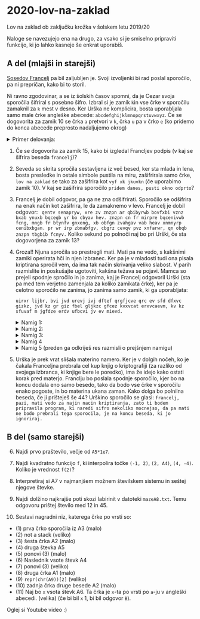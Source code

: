 # 2020-lov-na-zaklad
Lov na zaklad ob zaključku krožka v šolskem letu 2019/20

Naloge se navezujejo ena na drugo, za vsako si je smiselno pripraviti funkcijo, ki jo lahko kasneje še enkrat uporabiš.

## A del (mlajši in starejši)
[Sosedov Francelj](https://www.youtube.com/watch?v=PyYhxQiQbOU) pa bil zaljubljen je. Svoji izvoljenki bi rad poslal sporočilo, pa ni prepričan, kako bi to storil.

Ni ravno zgodovinar, a se iz šolskih časov spomni, da je Cezar svoja sporočila šifriral s posebno šifro. Izbral si je zamik `k`in vse črke v sporočilu zamaknil za `k` mest v desno. Ker Urška ne komplicira, bosta uporabljala samo male črke angleške abecede: `abcdefghijklmnopqrstuvwxyz`.  Če se dogovorita za zamik 10 se črka `a` pretvori v `k`, črka `u` pa v črko `e` (ko pridemo do konca abecede preprosto nadaljujemo okrog)

<details> <summary>Primer delovanja:</summary>
<p>

![Šifriranje](https://upload.wikimedia.org/wikipedia/commons/thumb/4/4a/Caesar_cipher_left_shift_of_3.svg/1920px-Caesar_cipher_left_shift_of_3.svg.png "Šifriranje")
Črka `d` se kriptira kot črka `a`. in tako naprej.
</p>
</details>


1. Če se dogovorita za zamik 15, kako bi izgledal Francljev podpis (v kaj se šifrira beseda `francelj`)?

2. Seveda so skrita spročila sestavljena iz več besed, ker sta mlada in lena, bosta presledke in ostale simbole pustila na miru,  zašifrirala samo črke, `lov na zaklad` se tako za zašifrira kot `vyf xk jkuvkn` (če uporabimo zamik 10).  V kaj se zašifrira sporočilo `pridem danes, pusti okno odprto`?

3. Francelj je dobil odgovor, pa ga ne zna odšifrirati. Sporočilo se odšifrira na enak način kot zašifrira, le da zamaknemo v levo. Francelj je dobil odgovor:
     ```  qentv senapryw, xre zv znzpn ar qbibyrwb bovfxbi vznz bxab ynuxb bqcegb yr bo cbyav hev. znzpn cn fr mirpre bqcenivwb fcng, mngb fr btynfv gnxeng, xb obfgn zvahgav vab heav xnmnyrp cenibxbgan. pr wr irp zbmabfgv, cbgrz cevqv pvz xnfarwr, qn obqb znzpn tbgbib fcnyv. ```
     Koliko sekund po polnoči naj bo pri Urški, če sta dogovorjena za zamik 13?

4. Groza!! Njuna spročila so prestregli mati. Mati pa ne vedo, s kakšnimi zamiki operirata hči in njen izbranec. Ker pa je v mladosti tudi ona pisala kriptirana spročil vem, da ima tak način skrivanja veliko slabost. V parih razmislite in poskušajte ugotoviti, kakšna težava se pojavi. Mamca so prejeli spodnje spročilo in jo zanima, kaj je Francelj odgovoril Urški (sta pa med tem verjetno zamenjala za koliko zamikata črke), ker pa je celotno sporočilo ne zanima, jo zanima samo zamik, ki ga uporabljata:

	```uirxr lijbr, bvi jvd urevj ivj dftef qrgfjcve qrc ev sfd dfxvc gizkz, jvd kz gr giz fbel gljkzc gfcez kvxvcat erxvcaevm, kv kz sfuvaf m jgfdze erdv ufbcvi jv ev mievd.```
    <details> <summary>Namig 1:</summary>
	<p>
	Pomembem del razbijanja kriptiranih spročil je podatek o kontekstu. Razmisli o kontekstu tega sporočila. Torej vse informacije, okoli sporočila, ki niso zapisane v sporočilu samem. V paru porabita 5 minut za brainstormanje in poskušajta razmisliti.
	</p>
     </details>

    <details> <summary>Namig 2:</summary>
	<p>
	Perne, Novakovič , Strmčnik Žemva, Krapež, Ozimek, Batagelj, Klein, Taseva...
	</p>
	</details>

	<details> <summary>Namig 3:</summary>
	<p>
	Ali se slovenščina in angleščin v čem razlikujeta.
	</p>
	</details>

	<details> <summary>Namig 4</summary>
	<p>
	Ali šifra kakšno lastnost spročila ohrani
	</p>
	</details>

	<details> <summary>Namig 5 (preden ga odkriješ res razmisli o prejšnjem namigu)</summary>
	<p>
	Sporočilo je gotovo napisano v slovenščimi, dasiravno nekoliko arhaični. Poskusi vse možne zamike in preštej frekvenco črk, ki nastopajo, potem potrebuješ na roko pregledati zgolj nekaj zamikov
	</p>
	</details>

5. Urška je prek vrat slišala materino namero. Ker je v dolgih nočeh, ko je čakala Franceljna prebrala cel kup knjig o kriptografiji (za razliko od svojega izbranca, ki knjige bere le poredko), ima že idejo kako ostati korak pred materjo. Franclju bo poslala spodnje sporočilo, kjer bo na koncu dodala eno samo besedo, tako da bodo vse črke v sporočilu enako pogoste, in bo materina ukana zaman. Kako dolga bo polnilna beseda, če ji prišteješ še 44?
	Urškino sporočilo se glasi:
	```francelj, pazi, mati vedo za najin nacin kriptiranja, zato ti bodem pripravila program, ki naredi sifro nekoliko mocnejso, da pa mati ne bodo prebrali tega sporocila, je na koncu beseda, ki jo ignoriraj.```

## B del (samo starejši)

6. Najdi prvo praštevilo, večje od `A5*1e7`.

7. Najdi kvadratno funkcijo `f`, ki interpolira točke
`(-1, 2)`, `(2, A4)`, `(4, -4)`. Koliko je vrednost `f(2)`?

8. Interpretiraj si A7 v najmanjšem možnem številskem sistemu in seštej njegove števke.

9. Najdi dolžino najkrajše poti skozi labirinit v datoteki `mazeA8.txt`. Temu odgovoru prištej
   število med 12 in 45.

10. Sestavi nagradni niz, katerega črke po vrsti so:

- (1) prva črko sporočila iz A3 (malo)
- (2) not a stack (veliko)
- (3) šesta črka A2 (malo)
- (4) druga števka A5
- (5) ponovi (3) (malo)
- (6) Naslednik vsote števk A4
- (7) ponovi (3) (veliko)
- (8) druga črka A1 (malo)
- (9) `repr(chr(A9))[2]` (veliko)
- (10) zadnja črka druge besede A2 (malo)
- (11) Naj bo `x` vsota števk A6. Ta črka je `x`-ta po vrsti po `a`-ju v angleški abecedi.  (velika) (če bi bil `x` 1, bi bil odgovor `B`).

Oglej si Youtube video :)
